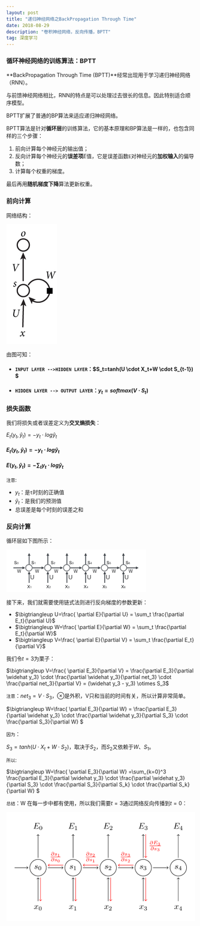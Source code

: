 ```yaml
---
layout: post
title: "递归神经网络之BackPropagation Through Time"
date: 2018-08-29
description: "卷积神经网络，反向传播，BPTT"
tag: 深度学习
---
```




### 循环神经网络的训练算法：BPTT

**BackPropagation Through Time (BPTT)**经常出现用于学习递归神经网络（RNN）。

与前馈神经网络相比，RNN的特点是可以处理过去很长的信息。因此特别适合顺序模型。

BPTT扩展了普通的BP算法来适应递归神经网络。

BPTT算法是针对**循环层**的训练算法，它的基本原理和BP算法是一样的，也包含同样的三个步骤：

1. 前向计算每个神经元的输出值；
2. 反向计算每个神经元的**误差项**$E$值，它是误差函数`E`对神经元的**加权输入**的偏导数；
3. 计算每个权重的梯度。

最后再用**随机梯度下降**算法更新权重。

### 前向计算

网络结构：

![images](/images/dl/90.png)



由图可知：

- #### `INPUT LAYER -->HIDDEN LAYER`：$S_t=tanh(U \cdot X_t+W \cdot S_{t-1}) $

- #### `HIDDEN LAYER --> OUTPUT LAYER`：$y_t = softmax(V \cdot S_t)$



### 损失函数

我们将损失或者误差定义为**交叉熵损失**：

$E_t(y_t,\widehat y_t) = -y_t \cdot log\widehat y_t$







#### $E_t(y_t,\widehat y_t) = -y_t \cdot log\widehat y_t$

#### $E(y_t,\widehat y_t) = -\sum_t y_t \cdot log\widehat y_t$

`注意`:

- $y_t$：是`t`时刻的正确值
- $\widehat y_t$：是我们的预测值
- 总误差是每个时刻的误差之和



### 反向计算

循环层如下图所示：

![images](/images/dl/95.png)



接下来，我们就需要使用链式法则进行反向梯度的参数更新：

- $\bigtriangleup U=\frac{ \partial E}{\partial U} = \sum_t \frac{\partial E_t}{\partial U}$
- $\bigtriangleup W=\frac{ \partial E}{\partial W} = \sum_t \frac{\partial E_t}{\partial W}$
- $\bigtriangleup V=\frac{ \partial E}{\partial V} = \sum_t \frac{\partial E_t}{\partial V}$



我们令$t=3$为栗子：

$\bigtriangleup V=\frac{ \partial E_3}{\partial V} = \frac{\partial E_3}{\partial \widehat y_3} \cdot \frac{\partial \widehat y_3}{\partial net_3} \cdot \frac{\partial net_3}{\partial V} = (\widehat y_3 - y_3) \otimes S_3$

`注意`：$net_3=V \cdot S_3$，$\otimes$是外积，V只和当前的时间有关，所以计算非常简单。



$\bigtriangleup W=\frac{ \partial E_3}{\partial W} = \frac{\partial E_3}{\partial \widehat y_3} \cdot \frac{\partial \widehat y_3}{\partial S_3} \cdot \frac{\partial S_3}{\partial W} $

`因为`：

$S_3 = tanh(U \cdot X_t+W \cdot S_2)$，取决于$S_2$，而$S_2$又依赖于$W、S_1$。

`所以`:

$\bigtriangleup W=\frac{ \partial E_3}{\partial W} =\sum_{k=0}^3 \frac{\partial E_3}{\partial \widehat y_3} \cdot \frac{\partial \widehat y_3}{\partial S_3} \cdot \frac{\partial S_3}{\partial S_k} \cdot \frac{\partial S_k}{\partial W} $

`总结`：W 在每一步中都有使用，所以我们需要$t=3$通过网络反向传播到$t=0$：

![images](/images/dl/96.png)

